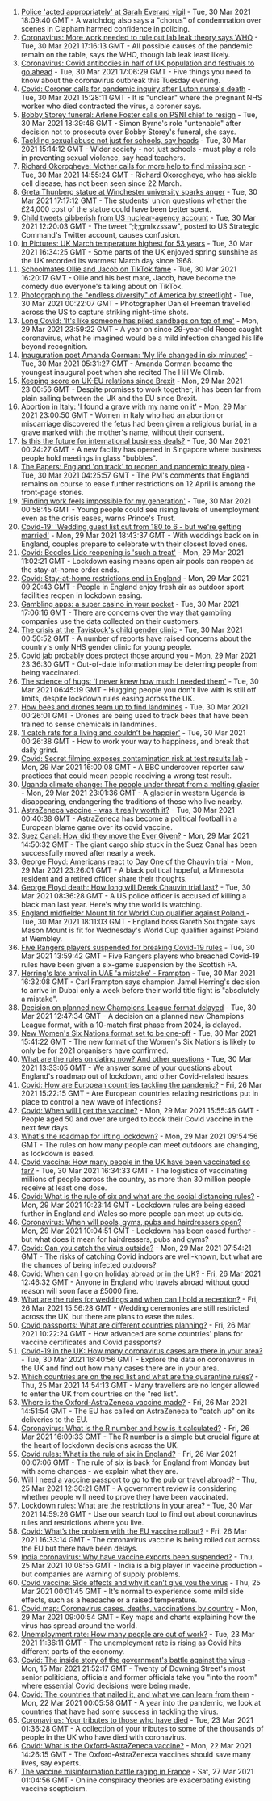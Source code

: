 1. [Police 'acted appropriately' at Sarah Everard vigil](https://www.bbc.co.uk/news/uk-56574557) - Tue, 30 Mar 2021 18:09:40 GMT - A watchdog also says a "chorus" of condemnation over scenes in Clapham harmed confidence in policing.
2. [Coronavirus: More work needed to rule out lab leak theory says WHO](https://www.bbc.co.uk/news/world-asia-china-56581246) - Tue, 30 Mar 2021 17:16:13 GMT - All possible causes of the pandemic remain on the table, says the WHO, though lab leak least likely.
3. [Coronavirus: Covid antibodies in half of UK population and festivals to go ahead](https://www.bbc.co.uk/news/uk-56581725) - Tue, 30 Mar 2021 17:06:29 GMT - Five things you need to know about the coronavirus outbreak this Tuesday evening.
4. [Covid: Coroner calls for pandemic inquiry after Luton nurse's death](https://www.bbc.co.uk/news/uk-england-beds-bucks-herts-56578237) - Tue, 30 Mar 2021 15:28:11 GMT - It is "unclear" where the pregnant NHS worker who died contracted the virus, a coroner says.
5. [Bobby Storey funeral: Arlene Foster calls on PSNI chief to resign](https://www.bbc.co.uk/news/uk-northern-ireland-56566468) - Tue, 30 Mar 2021 18:39:46 GMT - Simon Byrne's role "untenable" after decision not to prosecute over Bobby Storey's funeral, she says.
6. [Tackling sexual abuse not just for schools, say heads](https://www.bbc.co.uk/news/education-56576823) - Tue, 30 Mar 2021 15:14:12 GMT - Wider society - not just schools - must play a role in preventing sexual violence, say head teachers.
7. [Richard Okorogheye: Mother calls for more help to find missing son](https://www.bbc.co.uk/news/uk-england-london-56577478) - Tue, 30 Mar 2021 14:55:24 GMT - Richard Okorogheye, who has sickle cell disease, has not been seen since 22 March.
8. [Greta Thunberg statue at Winchester university sparks anger](https://www.bbc.co.uk/news/uk-england-hampshire-56565683) - Tue, 30 Mar 2021 17:17:12 GMT - The students' union questions whether the £24,000 cost of the statue could have been better spent.
9. [Child tweets gibberish from US nuclear-agency account](https://www.bbc.co.uk/news/technology-56578544) - Tue, 30 Mar 2021 12:20:03 GMT - The tweet “;l;;gmlxzssaw", posted to US Strategic Command's Twitter account, causes confusion.
10. [In Pictures: UK March temperature highest for 53 years](https://www.bbc.co.uk/news/uk-56579679) - Tue, 30 Mar 2021 16:34:25 GMT - Some parts of the UK enjoyed spring sunshine as the UK recorded its warmest March day since 1968.
11. [Schoolmates Ollie and Jacob on TikTok fame](https://www.bbc.co.uk/news/uk-56582976) - Tue, 30 Mar 2021 16:20:17 GMT - Ollie and his best mate, Jacob, have become the comedy duo everyone's talking about on TikTok.
12. [Photographing the "endless diversity" of America by streetlight](https://www.bbc.co.uk/news/in-pictures-56253450) - Tue, 30 Mar 2021 00:22:07 GMT - Photographer Daniel Freeman travelled across the US to capture striking night-time shots.
13. [Long Covid: 'It's like someone has piled sandbags on top of me'](https://www.bbc.co.uk/news/health-56571663) - Mon, 29 Mar 2021 23:59:22 GMT - A year on since 29-year-old Reece caught coronavirus, what he imagined would be a mild infection changed his life beyond recognition.
14. [Inauguration poet Amanda Gorman: 'My life changed in six minutes'](https://www.bbc.co.uk/news/world-us-canada-56572495) - Tue, 30 Mar 2021 05:31:27 GMT - Amanda Gorman became the youngest inaugural poet when she recited The Hill We Climb.
15. [Keeping score on UK-EU relations since Brexit](https://www.bbc.co.uk/news/uk-politics-56571662) - Mon, 29 Mar 2021 23:00:56 GMT - Despite promises to work together, it has been far from plain sailing between the UK and the EU since Brexit.
16. [Abortion in Italy: 'I found a grave with my name on it'](https://www.bbc.co.uk/news/world-europe-56182957) - Mon, 29 Mar 2021 23:00:50 GMT - Women in Italy who had an abortion or miscarriage discovered the fetus had been given a religious burial, in a grave marked with the mother's name, without their consent.
17. [Is this the future for international business deals?](https://www.bbc.co.uk/news/business-56544071) - Tue, 30 Mar 2021 00:24:27 GMT - A new facility has opened in Singapore where business people hold meetings in glass "bubbles".
18. [The Papers: England 'on track' to reopen and pandemic treaty plea](https://www.bbc.co.uk/news/blogs-the-papers-56572442) - Tue, 30 Mar 2021 04:25:57 GMT - The PM's comments that England remains on course to ease further restrictions on 12 April is among the front-page stories.
19. ['Finding work feels impossible for my generation'](https://www.bbc.co.uk/news/business-56565635) - Tue, 30 Mar 2021 00:58:45 GMT - Young people could see rising levels of unemployment even as the crisis eases, warns Prince's Trust.
20. [Covid-19: 'Wedding guest list cut from 180 to 6 - but we're getting married'](https://www.bbc.co.uk/news/uk-56563289) - Mon, 29 Mar 2021 18:43:37 GMT - With weddings back on in England, couples prepare to celebrate with their closest loved ones.
21. [Covid: Beccles Lido reopening is 'such a treat'](https://www.bbc.co.uk/news/uk-england-suffolk-56562788) - Mon, 29 Mar 2021 11:02:21 GMT - Lockdown easing means open air pools can reopen as the stay-at-home order ends.
22. [Covid: Stay-at-home restrictions end in England](https://www.bbc.co.uk/news/in-pictures-56563119) - Mon, 29 Mar 2021 09:20:43 GMT - People in England enjoy fresh air as outdoor sport facilities reopen in lockdown easing.
23. [Gambling apps: a super casino in your pocket](https://www.bbc.co.uk/news/technology-56580411) - Tue, 30 Mar 2021 17:06:16 GMT - There are concerns over the way that gambling companies use the data collected on their customers.
24. [The crisis at the Tavistock's child gender clinic](https://www.bbc.co.uk/news/uk-56539466) - Tue, 30 Mar 2021 00:50:52 GMT - A number of reports have raised concerns about the country's only NHS gender clinic for young people.
25. [Covid jab probably does protect those around you](https://www.bbc.co.uk/news/health-56514470) - Mon, 29 Mar 2021 23:36:30 GMT - Out-of-date information may be deterring people from being vaccinated.
26. [The science of hugs: 'I never knew how much I needed them'](https://www.bbc.co.uk/news/newsbeat-56567950) - Tue, 30 Mar 2021 06:45:19 GMT - Hugging people you don't live with is still off limits, despite lockdown rules easing across the UK.
27. [How bees and drones team up to find landmines](https://www.bbc.co.uk/news/business-56344609) - Tue, 30 Mar 2021 00:26:01 GMT - Drones are being used to track bees that have been trained to sense chemicals in landmines.
28. ['I catch rats for a living and couldn’t be happier'](https://www.bbc.co.uk/news/business-56346504) - Tue, 30 Mar 2021 00:26:38 GMT - How to work your way to happiness, and break that daily grind.
29. [Covid: Secret filming exposes contamination risk at test results lab](https://www.bbc.co.uk/news/uk-56556806) - Mon, 29 Mar 2021 16:00:08 GMT - A BBC undercover reporter saw practices that could mean people receiving a wrong test result.
30. [Uganda climate change: The people under threat from a melting glacier](https://www.bbc.co.uk/news/world-africa-56526631) - Mon, 29 Mar 2021 23:01:36 GMT - A glacier in western Uganda is disappearing, endangering the traditions of those who live nearby.
31. [AstraZeneca vaccine - was it really worth it?](https://www.bbc.co.uk/news/business-56570364) - Tue, 30 Mar 2021 00:40:38 GMT - AstraZeneca has become a political football in a European blame game over its covid vaccine.
32. [Suez Canal: How did they move the Ever Given?](https://www.bbc.co.uk/news/56523659) - Mon, 29 Mar 2021 14:50:32 GMT - The giant cargo ship stuck in the Suez Canal has been successfully moved after nearly a week.
33. [George Floyd: Americans react to Day One of the Chauvin trial](https://www.bbc.co.uk/news/world-us-canada-56546081) - Mon, 29 Mar 2021 23:26:01 GMT - A black political hopeful, a Minnesota resident and a retired officer share their thoughts.
34. [George Floyd death: How long will Derek Chauvin trial last?](https://www.bbc.co.uk/news/world-us-canada-56270334) - Tue, 30 Mar 2021 08:36:28 GMT - A US police officer is accused of killing a black man last year. Here's why the world is watching.
35. [England midfielder Mount fit for World Cup qualifier against Poland ](https://www.bbc.co.uk/sport/football/56505758) - Tue, 30 Mar 2021 18:11:03 GMT - England boss Gareth Southgate says Mason Mount is fit for Wednesday's World Cup qualifier against Poland at Wembley.
36. [Five Rangers players suspended for breaking Covid-19 rules](https://www.bbc.co.uk/sport/football/56580699) - Tue, 30 Mar 2021 13:59:42 GMT - Five Rangers players who breached Covid-19 rules have been given a six-game suspension by the Scottish FA.
37. [Herring's late arrival in UAE 'a mistake' - Frampton](https://www.bbc.co.uk/sport/boxing/56575329) - Tue, 30 Mar 2021 16:32:08 GMT - Carl Frampton says champion Jamel Herring's decision to arrive in Dubai only a week before their world title fight is "absolutely a mistake".
38. [Decision on planned new Champions League format delayed](https://www.bbc.co.uk/sport/football/56573883) - Tue, 30 Mar 2021 12:47:34 GMT - A decision on a planned new Champions League format, with a 10-match first phase from 2024, is delayed.
39. [New Women's Six Nations format set to be one-off](https://www.bbc.co.uk/sport/rugby-union/56577265) - Tue, 30 Mar 2021 15:41:22 GMT - The new format of the Women's Six Nations is likely to only be for 2021 organisers have confirmed.
40. [What are the rules on dating now? And other questions](https://www.bbc.co.uk/news/world-asia-china-51176409) - Tue, 30 Mar 2021 13:33:05 GMT - We answer some of your questions about England's roadmap out of lockdown, and other Covid-related issues.
41. [Covid: How are European countries tackling the pandemic?](https://www.bbc.co.uk/news/explainers-53640249) - Fri, 26 Mar 2021 15:22:15 GMT - Are European countries relaxing restrictions put in place to control a new wave of infections?
42. [Covid: When will I get the vaccine?](https://www.bbc.co.uk/news/health-55045639) - Mon, 29 Mar 2021 15:55:46 GMT - People aged 50 and over are urged to book their Covid vaccine in the next few days.
43. [What's the roadmap for lifting lockdown?](https://www.bbc.co.uk/news/explainers-52530518) - Mon, 29 Mar 2021 09:54:56 GMT - The rules on how many people can meet outdoors are changing, as lockdown is eased.
44. [Covid vaccine: How many people in the UK have been vaccinated so far?](https://www.bbc.co.uk/news/health-55274833) - Tue, 30 Mar 2021 16:34:33 GMT - The logistics of vaccinating millions of people across the country, as more than 30 million people receive at least one dose.
45. [Covid: What is the rule of six and what are the social distancing rules?](https://www.bbc.co.uk/news/uk-51506729) - Mon, 29 Mar 2021 10:23:14 GMT - Lockdown rules are being eased further in England and Wales so more people can meet up outside.
46. [Coronavirus: When will pools, gyms, pubs and hairdressers open?](https://www.bbc.co.uk/news/explainers-53349989) - Mon, 29 Mar 2021 10:04:51 GMT - Lockdown has been eased further - but what does it mean for hairdressers, pubs and gyms?
47. [Covid: Can you catch the virus outside?](https://www.bbc.co.uk/news/explainers-55680305) - Mon, 29 Mar 2021 07:54:21 GMT - The risks of catching Covid indoors are well-known, but what are the chances of being infected outdoors?
48. [Covid: When can I go on holiday abroad or in the UK?](https://www.bbc.co.uk/news/explainers-52646738) - Fri, 26 Mar 2021 12:46:32 GMT - Anyone in England who travels abroad without good reason will soon face a £5000 fine.
49. [What are the rules for weddings and when can I hold a reception?](https://www.bbc.co.uk/news/explainers-52811509) - Fri, 26 Mar 2021 15:56:28 GMT - Wedding ceremonies are still restricted across the UK, but there are plans to ease the rules.
50. [Covid passports: What are different countries planning?](https://www.bbc.co.uk/news/world-europe-56522408) - Fri, 26 Mar 2021 10:22:24 GMT - How advanced are some countries' plans for vaccine certificates and Covid passports?
51. [Covid-19 in the UK: How many coronavirus cases are there in your area?](https://www.bbc.co.uk/news/uk-51768274) - Tue, 30 Mar 2021 16:40:56 GMT - Explore the data on coronavirus in the UK and find out how many cases there are in your area.
52. [Which countries are on the red list and what are the quarantine rules?](https://www.bbc.co.uk/news/explainers-52544307) - Thu, 25 Mar 2021 14:54:13 GMT - Many travellers are no longer allowed to enter the UK from countries on the "red list".
53. [Where is the Oxford-AstraZeneca vaccine made?](https://www.bbc.co.uk/news/56483766) - Fri, 26 Mar 2021 14:51:54 GMT - The EU has called on AstraZeneca to "catch up" on its deliveries to the EU.
54. [Coronavirus: What is the R number and how is it calculated?](https://www.bbc.co.uk/news/health-52473523) - Fri, 26 Mar 2021 16:09:33 GMT - The R number is a simple but crucial figure at the heart of lockdown decisions across the UK.
55. [Covid rules: What is the rule of six in England?](https://www.bbc.co.uk/news/health-56526587) - Fri, 26 Mar 2021 00:07:06 GMT - The rule of six is back for England from Monday but with some changes - we explain what they are.
56. [Will I need a vaccine passport to go to the pub or travel abroad?](https://www.bbc.co.uk/news/explainers-55718553) - Thu, 25 Mar 2021 12:30:21 GMT - A government review is considering whether people will need to prove they have been vaccinated.
57. [Lockdown rules: What are the restrictions in your area?](https://www.bbc.co.uk/news/uk-54373904) - Tue, 30 Mar 2021 14:59:26 GMT - Use our search tool to find out about coronavirus rules and restrictions where you live.
58. [Covid: What’s the problem with the EU vaccine rollout?](https://www.bbc.co.uk/news/explainers-52380823) - Fri, 26 Mar 2021 16:33:14 GMT - The coronavirus vaccine is being rolled out across the EU but there have been delays.
59. [India coronavirus: Why have vaccine exports been suspended?](https://www.bbc.co.uk/news/world-asia-india-55571793) - Thu, 25 Mar 2021 10:08:55 GMT - India is a big player in vaccine production - but companies are warning of supply problems.
60. [Covid vaccine: Side effects and why it can’t give you the virus](https://www.bbc.co.uk/news/health-56437270) - Thu, 25 Mar 2021 00:01:45 GMT - It's normal to experience some mild side effects, such as a headache or a raised temperature.
61. [Covid map: Coronavirus cases, deaths, vaccinations by country](https://www.bbc.co.uk/news/world-51235105) - Mon, 29 Mar 2021 09:00:54 GMT - Key maps and charts explaining how the virus has spread around the world.
62. [Unemployment rate: How many people are out of work?](https://www.bbc.co.uk/news/business-52660591) - Tue, 23 Mar 2021 11:36:11 GMT - The unemployment rate is rising as Covid hits different parts of the economy.
63. [Covid: The inside story of the government's battle against the virus](https://www.bbc.co.uk/news/uk-politics-56361599) - Mon, 15 Mar 2021 21:52:17 GMT - Twenty of Downing Street's most senior politicians, officials and former officials take you "into the room" where essential Covid decisions were being made.
64. [Covid: The countries that nailed it, and what we can learn from them](https://www.bbc.co.uk/news/uk-56455030) - Mon, 22 Mar 2021 00:05:58 GMT - A year into the pandemic, we look at countries that have had some success in tackling the virus.
65. [Coronavirus: Your tributes to those who have died](https://www.bbc.co.uk/news/uk-52676411) - Tue, 23 Mar 2021 01:36:28 GMT - A collection of your tributes to some of the thousands of people in the UK who have died with coronavirus.
66. [Covid: What is the Oxford-AstraZeneca vaccine?](https://www.bbc.co.uk/news/health-55302595) - Mon, 22 Mar 2021 14:26:15 GMT - The Oxford-AstraZeneca vaccines should save many lives, say experts.
67. [The vaccine misinformation battle raging in France](https://www.bbc.co.uk/news/blogs-trending-56526265) - Sat, 27 Mar 2021 01:04:56 GMT - Online conspiracy theories are exacerbating existing vaccine scepticism.
